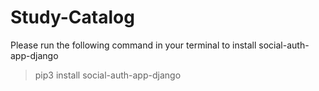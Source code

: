 # Study-Catalog
Please run the following command in your terminal to install social-auth-app-django
> pip3 install social-auth-app-django

